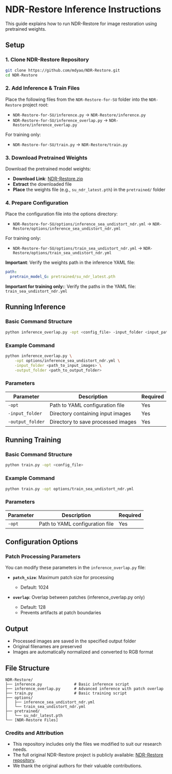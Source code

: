 # NDR-Restore Inference Instructions

This guide explains how to run NDR-Restore for image restoration using pretrained weights.

## Setup

### 1. Clone NDR-Restore Repository

```bash
git clone https://github.com/mdyao/NDR-Restore.git
cd NDR-Restore
```

### 2. Add Inference & Train Files

Place the following files from the `NDR-Restore-for-SU` folder into the `NDR-Restore` project root:
- `NDR-Restore-for-SU/inference.py` → `NDR-Restore/inference.py`
- `NDR-Restore-for-SU/inference_overlap.py` → `NDR-Restore/inference_overlap.py`

For training only:
- `NDR-Restore-for-SU/train.py` → `NDR-Restore/train.py`

### 3. Download Pretrained Weights

Download the pretrained model weights:
- **Download Link**: [NDR-Restore.zip](https://drive.google.com/file/d/1mOFFbo6BiEMIFm8cQ0ysQcYOE8yz-Wqe/view?usp=sharing)
- **Extract** the downloaded file
- **Place** the weights file (e.g., `su_ndr_latest.pth`) in the `pretrained/` folder

### 4. Prepare Configuration

Place the configuration file into the options directory:
- `NDR-Restore-for-SU/options/inference_sea_undistort_ndr.yml` → `NDR-Restore/options/inference_sea_undistort_ndr.yml`

For training only:
- `NDR-Restore-for-SU/options/train_sea_undistort_ndr.yml` → `NDR-Restore/options/train_sea_undistort_ndr.yml`

**Important**: Verify the weights path in the inference YAML file:
```yaml
path:
  pretrain_model_G: pretrained/su_ndr_latest.pth
```

**Important for training only:**: Verify the paths in the YAML file:
`train_sea_undistort_ndr.yml`

## Running Inference

### Basic Command Structure

```bash
python inference_overlap.py -opt <config_file> -input_folder <input_path> -output_folder <output_path>
```

### Example Command

```bash
python inference_overlap.py \
    -opt options/inference_sea_undistort_ndr.yml \
    -input_folder <path_to_input_images> \
    -output_folder <path_to_output_folder>
```

### Parameters

| Parameter | Description | Required |
|-----------|-------------|----------|
| `-opt` | Path to YAML configuration file | Yes |
| `-input_folder` | Directory containing input images | Yes |
| `-output_folder` | Directory to save processed images | Yes |


## Running Training

### Basic Command Structure

```bash
python train.py -opt <config_file>
```

### Example Command

```bash
python train.py -opt options/train_sea_undistort_ndr.yml
```

### Parameters

| Parameter | Description | Required |
|-----------|-------------|----------|
| `-opt` | Path to YAML configuration file | Yes |

## Configuration Options

### Patch Processing Parameters

You can modify these parameters in the `inference_overlap.py` file:

- **`patch_size`**: Maximum patch size for processing
  - Default: 1024

- **`overlap`**: Overlap between patches (inference_overlap.py only)
  - Default: 128
  - Prevents artifacts at patch boundaries

## Output

- Processed images are saved in the specified output folder
- Original filenames are preserved
- Images are automatically normalized and converted to RGB format

## File Structure

```
NDR-Restore/
├── inference.py              # Basic inference script
├── inference_overlap.py      # Advanced inference with patch overlap
├── train.py                  # Basic training script
├── options/
│   ├── inference_sea_undistort_ndr.yml
│   └── train_sea_undistort_ndr.yml
├── pretrained/
│   └── su_ndr_latest.pth
└── [NDR-Restore Files]
```

### Credits and Attribution

- This repository includes only the files we modified to suit our research needs.
- The full original NDR-Restore project is publicly available: [NDR-Restore repository](https://github.com/mdyao/NDR-Restore).
- We thank the original authors for their valuable contributions.

